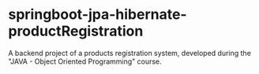 # springboot-jpa-hibernate-productRegistration
A backend project of a products registration system, developed during the "JAVA - Object Oriented Programming" course.
